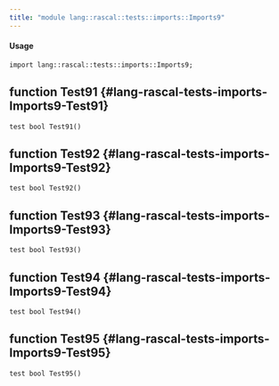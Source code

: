 ```yaml
---
title: "module lang::rascal::tests::imports::Imports9"
---
```


#### Usage

`import lang::rascal::tests::imports::Imports9;`


## function Test91 {#lang-rascal-tests-imports-Imports9-Test91}

```rascal
test bool Test91()

```

## function Test92 {#lang-rascal-tests-imports-Imports9-Test92}

```rascal
test bool Test92()

```

## function Test93 {#lang-rascal-tests-imports-Imports9-Test93}

```rascal
test bool Test93()

```

## function Test94 {#lang-rascal-tests-imports-Imports9-Test94}

```rascal
test bool Test94()

```

## function Test95 {#lang-rascal-tests-imports-Imports9-Test95}

```rascal
test bool Test95()

```

